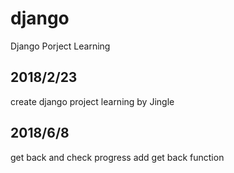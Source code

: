 # django
Django Porject Learning


## 2018/2/23
create django project learning by Jingle

## 2018/6/8
get back and check progress
add get back function